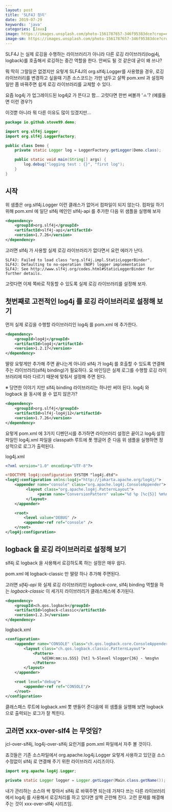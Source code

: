 ```yaml
---
layout: post
title: 'SLF4J 정리'
date: 2019-07-29
keywords: 'java'
categories: [Java]
image: https://images.unsplash.com/photo-1561787657-346f95383dce?crop=entropy&cs=tinysrgb&fit=crop&fm=jpg&h=1200&ixid=eyJhcHBfaWQiOjF9&ixlib=rb-1.2.1&q=80&w=2000
image-sm: https://images.unsplash.com/photo-1561787657-346f95383dce?crop=entropy&cs=tinysrgb&fit=crop&fm=jpg&h=1200&ixid=eyJhcHBfaWQiOjF9&ixlib=rb-1.2.1&q=80&w=2000
---
```


SLF4J 는 실제 로깅을 수행하는 라이브러리가 아니라 다른 로깅 라이브러리(logj4j, logback)를 호출해서 로깅하는 중간 역할을 한다. 안써도 될 것 같은데 굳이 왜 쓰나?

뭐 딱히 그럴일은 없겠지만 요렇게 SLF4J의 org.slf4j.Logger를 사용했을 경우, 로깅 라이브러리를 변경하고 싶을때 기존 소스코드는 가만 냅두고 살짝 pom.xml 과 설정파일만 쫌 바꿔주면 쉽게 로깅 라이브러리를 교체할 수 있다.

요즘 log4j 가 업그레이드된 log4j2 가 뜬다고 함... 고럿다면 한번 써볼까 'ㅗ'? (예를들면 이런 경우?)

이것뿐 아니라 뭐 다른 이유도 많이 있겠지만...

```java
package io.github.stove99.demo;

import org.slf4j.Logger;
import org.slf4j.LoggerFactory;

public class Demo {
    private static Logger log = LoggerFactory.getLogger(Demo.class);

    public static void main(String[] args) {
        log.debug("logging test : {}", "first log");
    }
}
```

## 시작

위 샘플은 org.slf4j.Logger 이런 클래스가 없어서 컴파일이 되지 않는다. 컴파일 하기 위해 pom.xml 에 일단 slf4j 메인인 slf4j-api 를 추가한 다음 위 샘플을 실행해 보자

```xml
<dependency>
    <groupId>org.slf4j</groupId>
    <artifactId>slf4j-api</artifactId>
    <version>1.7.26</version>
</dependency>
```

고러면 slf4j 가 사용할 실제 로깅 라이브러리가 없다면서 요런 에러가 난다.

```
SLF4J: Failed to load class "org.slf4j.impl.StaticLoggerBinder".
SLF4J: Defaulting to no-operation (NOP) logger implementation
SLF4J: See http://www.slf4j.org/codes.html#StaticLoggerBinder for further details.
```

고럿다면 이제 쪽바로 작동할 수 있도록 실제 로깅 라이브러리를 설정해 보자.

<ins class="adsbygoogle"
     style="display:block; text-align:center;"
     data-ad-layout="in-article"
     data-ad-format="fluid"
     data-ad-client="ca-pub-7073298118440059"
     data-ad-slot="8400970402"></ins>

<script>
     (adsbygoogle = window.adsbygoogle || []).push({});
</script>

## 첫번째로 고전적인 log4j 를 로깅 라이브러리로 설정해 보기

먼저 실제 로깅을 수행할 라이브러리인 log4j 를 pom.xml 에 추가한다.

```xml
<dependency>
    <groupId>log4j</groupId>
    <artifactId>log4j</artifactId>
    <version>1.2.17</version>
</dependency>
```

딸랑 요렇게만 추가해 주면 끝나는게 아니라 slf4j 가 log4j 를 호출할 수 있도록 연결해 주는 라이브러리(slf4j binding)가 필요하다. 요 바인딩은 실제 로그를 수행할 로깅 라이브러리에 따라 다르기 때문에 맞춰서 설정해 주면 된다.

※ 당연한 이야기 지만 slf4j binding 라이브러리는 하나만 써야 된다. log4j 와 logback 을 동시에 쓸 수 없지 않은가?

```xml
<dependency>
    <groupId>org.slf4j</groupId>
    <artifactId>slf4j-log4j12</artifactId>
    <version>1.7.26</version>
</dependency>
```

요렇게 pom.xml 에 3가지 디펜던시를 추가하면 라이브러리 설정은 끝이고 log4j 설정 파일인 log4j.xml 파일을 classpath 루트에 폿 맹글어 준 다음 위 샘플을 실행하면 정상적으로 로그가 출력된다.

log4j.xml

```xml
<?xml version="1.0" encoding="UTF-8"?>

<!DOCTYPE log4j:configuration SYSTEM "log4j.dtd">
<log4j:configuration xmlns:log4j="http://jakarta.apache.org/log4j/">
    <appender name="console" class="org.apache.log4j.ConsoleAppender">
         <layout class="org.apache.log4j.PatternLayout">
              <param name="ConversionPattern" value="%d %p [%c{5}] %m%n" />
         </layout>
    </appender>

    <root>
        <level value="DEBUG" />
        <appender-ref ref="console" />
    </root>
</log4j:configuration>
```

## logback 을 로깅 라이브러리로 설정해 보기

slf4j 로 logback 을 사용해서 로깅하도록 하는 설정은 매우 쉽다.

pom.xml 에 logback-classic 만 딸랑 하나 추가해 주면된다.

고러면 _slf4j-api_ 와 실제 로깅 라이브러리인 _logback-core_, slf4j binding 역할을 하는 _logback-classic_ 이 세가지 라이브러리가 클래스패스에 추가된다.

```xml
<dependency>
    <groupId>ch.qos.logback</groupId>
    <artifactId>logback-classic</artifactId>
    <version>1.2.3</version>
</dependency>
```

logback.xml

```xml
<configuration>
    <appender name="CONSOLE" class="ch.qos.logback.core.ConsoleAppender">
        <layout class="ch.qos.logback.classic.PatternLayout">
            <Pattern>
                %d{HH:mm:ss.SSS} [%t] %-5level %logger{36} - %msg%n
            </Pattern>
        </layout>
    </appender>

    <root level="debug">
        <appender-ref ref="CONSOLE"/>
    </root>
</configuration>
```

클래스패스 루트에 logback.xml 뽓 맨들어 준다음에 위 샘플을 실행해 보면 logback으로 출력되는 로그가 잘 찍힌다.

## 고러면 xxx-over-slf4 는 무엇임?

jcl-over-slf4j, log4j-over-slf4j 요런거를 pom.xml 파일에서 자주 볼 것이다.

죠것들은 기존 소스파일에서 org.apache.log4j.Logger 요렇게 사용하고 있던걸 소스 수정없이 slf4j 로 연결해 주기 위한 라이브러리 시리즈이다.

```java
import org.apache.log4j.Logger;

private static Logger logger = Logger.getLogger(Main.class.getName());
```

내가 관리하는 소스야 싹 찾아서 slf4j 로 바꿔주면 되는데 가져다 쓰는 다른 라이브러리에서 log4j 를 사용해서 로깅처리를 하고 있다면 살짝 곤란해 진다. 고런 문제를 해결해주는 것이 xxx-over-slf4j 시리즈임.
